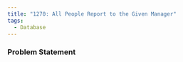 ```yaml
---
title: "1270: All People Report to the Given Manager"
tags:
  - Database
---
```

### Problem Statement

